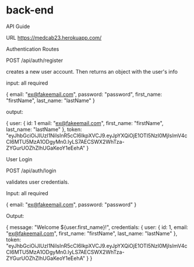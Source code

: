 # back-end

API Guide 

URL https://medcab23.herokuapp.com/

Authentication Routes

POST /api/auth/register

creates a new user account. 
Then returns an object with the user's info

input: 
all required

{
    email: "ex@fakeemail.com",
    password: "password",
    first_name: "firstName",
    last_name: "lastName"
}

output: 

{
    user: {
        id: 1
        email: "ex@fakeemail.com",
        first_name: "firstName",
        last_name: "lastName"
    },
     token: "eyJhbGciOiJIUzI1NiIsInR5cCI6IkpXVCJ9.eyJpYXQiOjE1OTI5NzI0MjIsImV4cCI6MTU5MzA1ODgyMn0.IyLS7AECSWX2WhTza-ZYGurUOZhZlhUGaKeoY1eEehA"
}

User Login 

POST /api/auth/login

validates user credentials.

Input:
all required

{
    email: "ex@fakeemail.com",
    password: "password"
}

Output:

{
  message: "Welcome ${user.first_name}!",
  credentials: {
    user: {
      id: 1,
        email: "ex@fakeemail.com",
        first_name: "firstName",
        last_name: "lastName"
    },
     token: "eyJhbGciOiJIUzI1NiIsInR5cCI6IkpXVCJ9.eyJpYXQiOjE1OTI5NzI0MjIsImV4cCI6MTU5MzA1ODgyMn0.IyLS7AECSWX2WhTza-ZYGurUOZhZlhUGaKeoY1eEehA"
  }
}